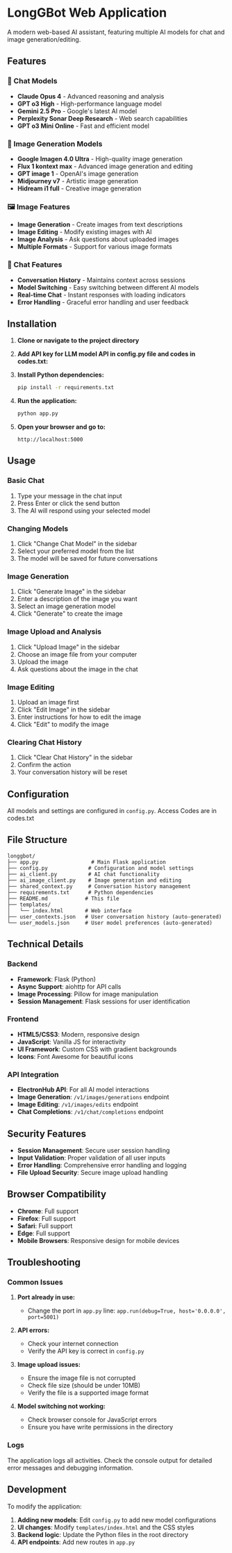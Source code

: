 # LongGBot Web Application

A modern web-based AI assistant, featuring multiple AI models for chat and image generation/editing.

## Features

### 🤖 Chat Models
- **Claude Opus 4** - Advanced reasoning and analysis
- **GPT o3 High** - High-performance language model
- **Gemini 2.5 Pro** - Google's latest AI model
- **Perplexity Sonar Deep Research** - Web search capabilities
- **GPT o3 Mini Online** - Fast and efficient model

### 🎨 Image Generation Models
- **Google Imagen 4.0 Ultra** - High-quality image generation
- **Flux 1 kontext max** - Advanced image generation and editing
- **GPT image 1** - OpenAI's image generation
- **Midjourney v7** - Artistic image generation
- **Hidream i1 full** - Creative image generation

### 🖼️ Image Features
- **Image Generation** - Create images from text descriptions
- **Image Editing** - Modify existing images with AI
- **Image Analysis** - Ask questions about uploaded images
- **Multiple Formats** - Support for various image formats

### 💬 Chat Features
- **Conversation History** - Maintains context across sessions
- **Model Switching** - Easy switching between different AI models
- **Real-time Chat** - Instant responses with loading indicators
- **Error Handling** - Graceful error handling and user feedback

## Installation

1. **Clone or navigate to the project directory**

2. **Add API key for LLM model API in config.py file and codes in codes.txt:**

2. **Install Python dependencies:**
   ```bash
   pip install -r requirements.txt
   ```

3. **Run the application:**
   ```bash
   python app.py
   ```

4. **Open your browser and go to:**
   ```
   http://localhost:5000
   ```

## Usage

### Basic Chat
1. Type your message in the chat input
2. Press Enter or click the send button
3. The AI will respond using your selected model

### Changing Models
1. Click "Change Chat Model" in the sidebar
2. Select your preferred model from the list
3. The model will be saved for future conversations

### Image Generation
1. Click "Generate Image" in the sidebar
2. Enter a description of the image you want
3. Select an image generation model
4. Click "Generate" to create the image

### Image Upload and Analysis
1. Click "Upload Image" in the sidebar
2. Choose an image file from your computer
3. Upload the image
4. Ask questions about the image in the chat

### Image Editing
1. Upload an image first
2. Click "Edit Image" in the sidebar
3. Enter instructions for how to edit the image
4. Click "Edit" to modify the image

### Clearing Chat History
1. Click "Clear Chat History" in the sidebar
2. Confirm the action
3. Your conversation history will be reset

## Configuration
All models and settings are configured in `config.py`.
Access Codes are in codes.txt

## File Structure

```
longgbot/
├── app.py                 # Main Flask application
├── config.py             # Configuration and model settings
├── ai_client.py          # AI chat functionality
├── ai_image_client.py    # Image generation and editing
├── shared_context.py     # Conversation history management
├── requirements.txt      # Python dependencies
├── README.md            # This file
├── templates/
│   └── index.html       # Web interface
├── user_contexts.json   # User conversation history (auto-generated)
└── user_models.json     # User model preferences (auto-generated)
```

## Technical Details

### Backend
- **Framework**: Flask (Python)
- **Async Support**: aiohttp for API calls
- **Image Processing**: Pillow for image manipulation
- **Session Management**: Flask sessions for user identification

### Frontend
- **HTML5/CSS3**: Modern, responsive design
- **JavaScript**: Vanilla JS for interactivity
- **UI Framework**: Custom CSS with gradient backgrounds
- **Icons**: Font Awesome for beautiful icons

### API Integration
- **ElectronHub API**: For all AI model interactions
- **Image Generation**: `/v1/images/generations` endpoint
- **Image Editing**: `/v1/images/edits` endpoint
- **Chat Completions**: `/v1/chat/completions` endpoint

## Security Features

- **Session Management**: Secure user session handling
- **Input Validation**: Proper validation of all user inputs
- **Error Handling**: Comprehensive error handling and logging
- **File Upload Security**: Secure image upload handling

## Browser Compatibility

- **Chrome**: Full support
- **Firefox**: Full support
- **Safari**: Full support
- **Edge**: Full support
- **Mobile Browsers**: Responsive design for mobile devices

## Troubleshooting

### Common Issues

1. **Port already in use:**
   - Change the port in `app.py` line: `app.run(debug=True, host='0.0.0.0', port=5001)`

2. **API errors:**
   - Check your internet connection
   - Verify the API key is correct in `config.py`

3. **Image upload issues:**
   - Ensure the image file is not corrupted
   - Check file size (should be under 10MB)
   - Verify the file is a supported image format

4. **Model switching not working:**
   - Check browser console for JavaScript errors
   - Ensure you have write permissions in the directory

### Logs

The application logs all activities. Check the console output for detailed error messages and debugging information.

## Development

To modify the application:

1. **Adding new models**: Edit `config.py` to add new model configurations
2. **UI changes**: Modify `templates/index.html` and the CSS styles
3. **Backend logic**: Update the Python files in the root directory
4. **API endpoints**: Add new routes in `app.py`